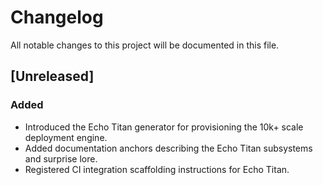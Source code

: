 # Changelog

All notable changes to this project will be documented in this file.

## [Unreleased]

### Added
- Introduced the Echo Titan generator for provisioning the 10k+ scale deployment engine.
- Added documentation anchors describing the Echo Titan subsystems and surprise lore.
- Registered CI integration scaffolding instructions for Echo Titan.
